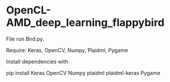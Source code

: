 ﻿# OpenCL-AMD_deep_learning_flappybird

File run Bird.py.

Require: Keras, OpenCV, Numpy, Plaidml, Pygame

Install dependencies with

pip install Keras OpenCV Numpy plaidml plaidml-keras Pygame
